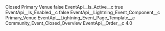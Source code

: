 <?xml version="1.0" encoding="UTF-8"?>
<CustomMetadata xmlns="http://soap.sforce.com/2006/04/metadata" xmlns:xsi="http://www.w3.org/2001/XMLSchema-instance" xmlns:xsd="http://www.w3.org/2001/XMLSchema">
    <label>Closed Primary Venue</label>
    <protected>false</protected>
    <values>
        <field>EventApi__Is_Active__c</field>
        <value xsi:type="xsd:boolean">true</value>
    </values>
    <values>
        <field>EventApi__Is_Enabled__c</field>
        <value xsi:type="xsd:boolean">false</value>
    </values>
    <values>
        <field>EventApi__Lightning_Event_Component__c</field>
        <value xsi:type="xsd:string">Primary_Venue</value>
    </values>
    <values>
        <field>EventApi__Lightning_Event_Page_Template__c</field>
        <value xsi:type="xsd:string">Community_Event_Closed_Overview</value>
    </values>
    <values>
        <field>EventApi__Order__c</field>
        <value xsi:type="xsd:double">4.0</value>
    </values>
</CustomMetadata>
